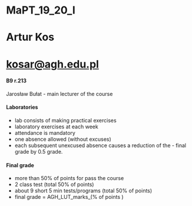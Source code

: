 # MaPT_19_20_I

# Artur Kos
# kosar@agh.edu.pl
#### B9 r.213

Jarosław Bułat - main lecturer of the course


#### Laboratories
- lab consists of making practical exercises
- laboratory exercises at each week  
- attendance is mandatory 
- one absence allowed (without excuses)
- each subsequent unexcused absence causes a reduction of the - final grade by 0.5 grade.  


#### Final grade
-  more than 50% of points for pass the course
-  2 class test (total 50% of points)
-  about 9 short 5 min tests/programs (total 50% of points) 
-   final grade = AGH_LUT_marks_(% of points )
    
